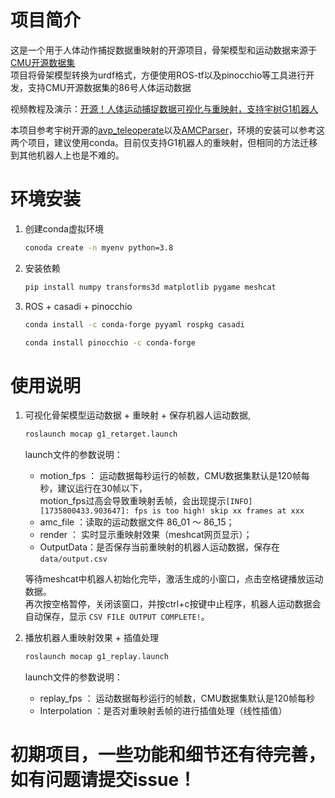 # 项目简介

这是一个用于人体动作捕捉数据重映射的开源项目，骨架模型和运动数据来源于[CMU开源数据集](http://mocap.cs.cmu.edu/faqs.php)  
项目将骨架模型转换为urdf格式，方便使用ROS-tf以及pinocchio等工具进行开发，支持CMU开源数据集的86号人体运动数据 

视频教程及演示：[开源！人体运动捕捉数据可视化与重映射，支持宇树G1机器人](https://www.bilibili.com/video/BV1tC66YTEYh/?spm_id_from=333.1387.homepage.video_card.click&vd_source=713b35f59bdf42930757aea07a44e7cb)
  
本项目参考宇树开源的[avp_teleoperate](https://github.com/unitreerobotics/avp_teleoperate)以及[AMCParser](https://github.com/CalciferZh/AMCParser)，环境的安装可以参考这两个项目，建议使用conda。目前仅支持G1机器人的重映射，但相同的方法迁移到其他机器人上也是不难的。  

# 环境安装

1. 创建conda虚拟环境
    ```bash
    conoda create -n myenv python=3.8
    ```
2. 安装依赖
    ```bash
    pip install numpy transforms3d matplotlib pygame meshcat
    ```
3. ROS + casadi + pinocchio
    ```bash
    conda install -c conda-forge pyyaml rospkg casadi
    ```
    ```bash
    conda install pinocchio -c conda-forge
    ```


# 使用说明

1. 可视化骨架模型运动数据 + 重映射 + 保存机器人运动数据, 
    ```bash
    roslaunch mocap g1_retarget.launch
    ```
    launch文件的参数说明：  
    - motion_fps ： 运动数据每秒运行的帧数，CMU数据集默认是120帧每秒，建议运行在30帧以下，  
    motion_fps过高会导致重映射丢帧，会出现提示`[INFO] [1735800433.903647]: fps is too high! skip xx frames at xxx`
    - amc_file ：读取的运动数据文件 86_01 ～ 86_15；
    - render ： 实时显示重映射效果（meshcat网页显示）；
    - OutputData：是否保存当前重映射的机器人运动数据，保存在 `data/output.csv` 
      
    等待meshcat中机器人初始化完毕，激活生成的小窗口，点击空格键播放运动数据。  
    再次按空格暂停，关闭该窗口，并按ctrl+c按键中止程序，机器人运动数据会自动保存，显示 `CSV FILE OUTPUT COMPLETE!`。



2. 播放机器人重映射效果 + 插值处理
    ```bash
    roslaunch mocap g1_replay.launch
    ```
    launch文件的参数说明：  
    - replay_fps ： 运动数据每秒运行的帧数，CMU数据集默认是120帧每秒
    - Interpolation ：是否对重映射丢帧的进行插值处理（线性插值）  

# 初期项目，一些功能和细节还有待完善，如有问题请提交issue！
    


